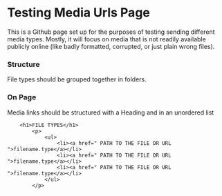 # Testing Media Urls Page

This is a Github page set up for the purposes of testing sending different media types. Mostly, it will focus on media that is not readily available publicly online (like badly formatted, corrupted, or just plain wrong files).

### Structure

File types should be grouped together in folders.

### On Page

Media links should be structured with a Heading and in an unordered list

```
    <h1>FILE TYPES</h1>
        <p>
            <ul>
                <li><a href=" PATH TO THE FILE OR URL ">filename.type</a></li>
                <li><a href=" PATH TO THE FILE OR URL ">filename.type</a></li>
                <li><a href=" PATH TO THE FILE OR URL ">filename.type</a></li>
            </ul>
        </p>
```